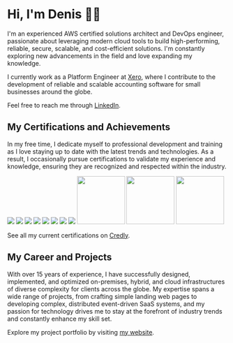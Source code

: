 # Hi, I'm Denis 👋🏻

I'm an experienced AWS certified solutions architect and DevOps engineer, passionate about leveraging modern cloud tools to build high-performing, reliable, secure, scalable, and cost-efficient solutions. I'm constantly exploring new advancements in the field and love expanding my knowledge.

I currently work as a Platform Engineer at [Xero](https://xero.com), where I contribute to the development of reliable and scalable accounting software for small businesses around the globe.

Feel free to reach me through [LinkedIn](https://www.linkedin.com/in/denis-evteev/).

## My Certifications and Achievements

In my free time, I dedicate myself to professional development and training as I love staying up to date with the latest trends and technologies. As a result, I occasionally pursue certifications to validate my experience and knowledge, ensuring they are recognized and respected within the industry.

[<img src="https://images.credly.com/size/110x110/images/0e284c3f-5164-4b21-8660-0d84737941bc/image.png" />](https://www.credly.com/badges/0ce9ff5b-1a4c-4ac1-bbff-a3748b52dbb2)
[<img src="https://images.credly.com/size/110x110/images/b9feab85-1a43-4f6c-99a5-631b88d5461b/image.png">](https://www.credly.com/badges/54adeaea-72d3-4f22-b27b-0b07afd5a6ff)
[<img src="https://images.credly.com/size/110x110/images/f0d3fbb9-bfa7-4017-9989-7bde8eaf42b1/image.png">](https://www.credly.com/badges/cf0a7d6e-2856-411d-8094-efe4bc37d3ff)
[<img src="https://images.credly.com/size/110x110/images/85b9cfc4-257a-4742-878c-4f7ab4a2631b/image.png">](https://www.credly.com/badges/7fc0755c-d515-4f38-ad78-e016e7707f82)
[<img src="https://images.credly.com/size/110x110/images/fd1bf1cf-dc60-4868-b3a3-9b93e8af763c/image.png">](https://www.credly.com/badges/d92c0836-da52-4c13-ac92-e0e9268eaeac)
[<img src="https://images.credly.com/size/110x110/images/5a1ba86e-8a0f-44cb-b7e2-4c192480fedf/image.png">](https://www.credly.com/badges/ec30f40a-9a3c-4e49-a712-f8f432291958)
[<img src="https://images.credly.com/size/110x110/images/526ad7ad-52f2-4922-9fa8-879fea71e286/image.png">](https://www.credly.com/badges/b9c41b7d-c4ea-45fd-a885-5236bd49087e)
[<img src="https://images.credly.com/size/110x110/images/e07c6cc4-b737-4d7e-8ce8-66b6b7a60367/image.png">](https://www.credly.com/badges/4c95b826-9006-47a3-a1ec-3485fb544500)
<img src="https://github.com/denis-evteev/denis-evteev/assets/3929460/b47b5144-e978-4d34-b63c-d8cf1cc20de7" width="110">
<img src="https://github.com/denis-evteev/denis-evteev/assets/3929460/051d6271-bfe3-486c-a31d-a9195efd63e1" width="110">
<img src="https://github.com/denis-evteev/denis-evteev/assets/3929460/92885f15-ab9c-4a11-9b1a-6ff54ccf59f0" width="110">

See all my current certifications on [Credly](https://www.credly.com/users/denis.evteev).

## My Career and Projects

With over 15 years of experience, I have successfully designed, implemented, and optimized on-premises, hybrid, and cloud infrastructures of diverse complexity for clients across the globe. My expertise spans a wide range of projects, from crafting simple landing web pages to developing complex, distributed event-driven SaaS systems, and my passion for technology drives me to stay at the forefront of industry trends and constantly enhance my skill set.

Explore my project portfolio by visiting [my website](https://denis.evteev.me).
